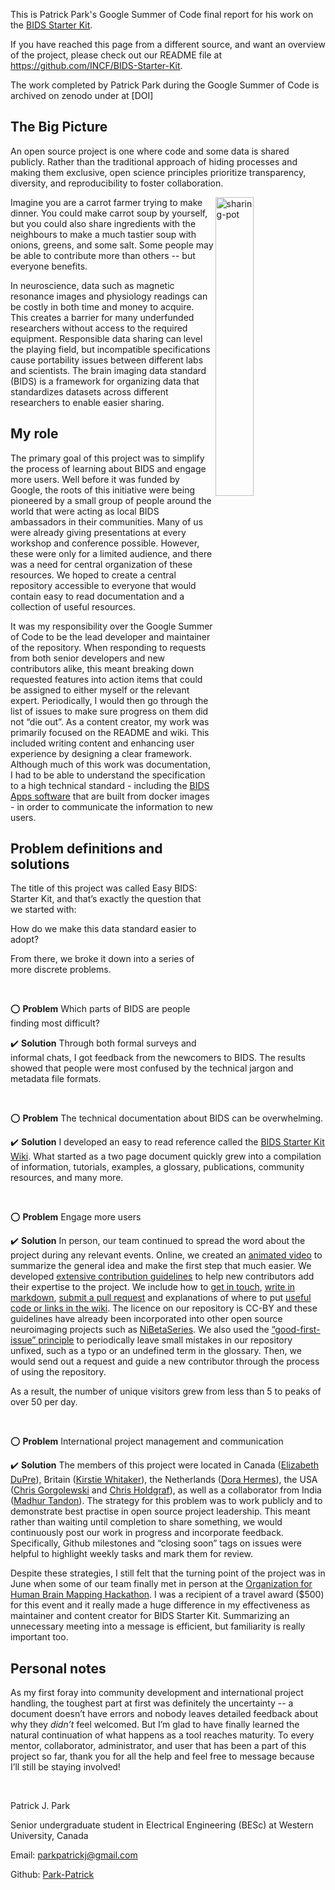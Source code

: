 This is Patrick Park's Google Summer of Code final report for his work on the [BIDS Starter Kit](https://github.com/INCF/BIDS-Starter-Kit).

If you have reached this page from a different source, and want an overview of the project, please check out our README file at https://github.com/INCF/BIDS-Starter-Kit.

The work completed by Patrick Park during the Google Summer of Code is archived on zenodo under at [DOI]

## The Big Picture

An open source project is one where code and some data is shared publicly. 
Rather than the traditional approach of hiding processes and making them exclusive, open science principles 
prioritize transparency, diversity, and reproducibility to foster collaboration. 

<img align="right" width="35%" src="https://i.imgur.com/zxmd6W5.jpg" alt="sharing-pot"/>

Imagine you are a carrot farmer trying to make dinner. You could make carrot soup by yourself, but you could also share ingredients with the neighbours to make a much tastier soup with onions, greens, and some salt.
Some people may be able to contribute more than others -- but everyone benefits.

In neuroscience, data such as magnetic resonance images and physiology readings can be costly in both time and money to acquire.
This creates a barrier for many underfunded researchers without access to the required equipment.
Responsible data sharing can level the playing field, but incompatible specifications cause portability issues between different labs and scientists.
The brain imaging data standard (BIDS) is a framework for organizing data that standardizes datasets across different researchers to enable easier sharing.


## My role

The primary goal of this project was to simplify the process of learning about BIDS and engage more users.
Well before it was funded by Google, the roots of this initiative were being pioneered by a small group of people around the world that were acting as local BIDS ambassadors in their communities.
Many of us were already giving presentations at every workshop and conference possible.
However, these were only for a limited audience, and there was a need for central organization of these resources.
We hoped to create a central repository accessible to everyone that would contain easy to read documentation and a collection of useful resources. 

It was my responsibility over the Google Summer of Code to be the lead developer and maintainer of the repository.
When responding to requests from both senior developers and new contributors alike, this meant breaking down requested features into action items that could be assigned to either myself or the relevant expert.
Periodically, I would then go through the list of issues to make sure progress on them did not “die out”.
As a content creator, my work was primarily focused on the README and wiki.
This included writing content and enhancing user experience by designing a clear framework. 
Although much of this work was documentation, I had to be able to understand the specification to a high technical standard - including the [BIDS Apps software](http://bids-apps.neuroimaging.io/apps/) that are built from docker images - in order to communicate the information to new users.

## Problem definitions and solutions

The title of this project was called Easy BIDS: Starter Kit, and that’s exactly the question that we started with: 

How do we make this data standard easier to adopt?

From there, we broke it down into a series of more discrete problems.

<br>

:o: **Problem** Which parts of BIDS are people finding most difficult?

:heavy_check_mark: **Solution** Through both formal surveys and informal chats, I got feedback from the newcomers to BIDS.
The results showed that people were most confused by the technical jargon and metadata file formats.

<br>

:o: **Problem** The technical documentation about BIDS can be overwhelming.

:heavy_check_mark: **Solution** I developed an easy to read reference called the [BIDS Starter Kit Wiki](https://github.com/INCF/bids-starter-kit/wiki).
What started as a two page document quickly grew into a compilation of information, tutorials, examples, a glossary, publications, community resources, and many more.

<br>

:o: **Problem** Engage more users

:heavy_check_mark: **Solution** In person, our team continued to spread the word about the project during any relevant events.
Online, we created an [animated video](https://camo.githubusercontent.com/aada478abaddf957a3622589a5c370f11bf67642/687474703a2f2f696d672e796f75747562652e636f6d2f76692f425964686a5675427347302f302e6a7067) to summarize the general idea and make the first step that much easier.
We developed [extensive contribution guidelines](https://github.com/INCF/BIDS-Starter-Kit/blob/master/CONTRIBUTING.md) to help new contributors add their expertise to the project.
We include how to [get in touch](https://github.com/INCF/BIDS-Starter-Kit/blob/master/CONTRIBUTING.md#get-in-touch), [write in markdown](https://github.com/INCF/BIDS-Starter-Kit/blob/master/CONTRIBUTING.md#writing-in-markdown), [submit a pull request](https://github.com/INCF/BIDS-Starter-Kit/blob/master/CONTRIBUTING.md#making-a-change-with-a-pull-request) and explanations of where to put [useful code or links in the wiki](https://github.com/INCF/BIDS-Starter-Kit/blob/master/CONTRIBUTING.md#where-to-start-wiki-code-and-templates).
The licence on our repository is CC-BY and these guidelines have already been incorporated into other open source neuroimaging projects such as [NiBetaSeries](https://nibetaseries.readthedocs.io/en/latest/contributing.html).
We also used the [“good-first-issue” principle](https://github.com/INCF/BIDS-Starter-Kit/blob/master/CONTRIBUTING.md#where-to-start-issue-labels) to periodically leave small mistakes in our repository unfixed, such as a typo or an undefined term in the glossary.
Then, we would send out a request and guide a new contributor through the process of using the repository. 

As a result, the number of unique visitors grew from less than 5 to peaks of over 50 per day.

<br>

:o: **Problem** International project management and communication

:heavy_check_mark: **Solution** The members of this project were located in Canada ([Elizabeth DuPre](https://github.com/emdupre)), Britain ([Kirstie Whitaker](https://github.com/KirstieJane)), the Netherlands ([Dora Hermes](https://github.com/dorahermes)), the USA ([Chris Gorgolewski](https://github.com/chrisfilo) and [Chris Holdgraf](https://github.com/choldgraf/)), as well as a collaborator from India ([Madhur Tandon](https://github.com/madhur-tandon)).
The strategy for this problem was to work publicly and to demonstrate best practise in open source project leadership.
This meant rather than waiting until completion to share something, we would continuously post our work in progress and incorporate feedback.
Specifically, Github milestones and “closing soon” tags on issues were helpful to highlight weekly tasks and mark them for review. 

Despite these strategies, I still felt that the turning point of the project was in June when some of our team finally met in person at the [Organization for Human Brain Mapping Hackathon](https://ohbm.github.io/hackathon2018/).
I was a recipient of a travel award ($500) for this event and it really made a huge difference in my effectiveness as maintainer and content creator for BIDS Starter Kit.
Summarizing an unnecessary meeting into a message is efficient, but familiarity is really important too.


## Personal notes


As my first foray into community development and international project handling, the toughest part at first was definitely the uncertainty -- a document doesn’t have errors and nobody leaves detailed feedback about why they *didn’t* feel welcomed.
But I’m glad to have finally learned the natural continuation of what happens as a tool reaches maturity.
To every mentor, collaborator, administrator, and user that has been a part of this project so far, thank you for all the help and feel free to message because I’ll still be staying involved!

<br>

Patrick J. Park

Senior undergraduate student in Electrical Engineering (BESc) at Western University, Canada

Email: parkpatrickj@gmail.com

Github: [Park-Patrick](https://github.com/Park-Patrick)

